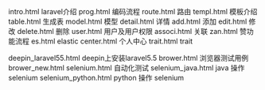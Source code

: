 intro.html laravel介绍
prog.html  编码流程
route.html 路由
templ.html 模板介绍
table.html 生成表
model.html 模型
detail.html 详情
add.html 添加
edit.html 修改
delete.html 删除
user.html 用户及用户权限
associ.html 关联
zan.html 赞功能流程
es.html  elastic
center.html 个人中心
trait.html  trait


deepin_laravel55.html   deepin上安装laravel5.5
brower.html             浏览器测试用例
brower_new.html
selenium.html           自动化测试
selenium_java.html      java 操作 selenium
selenium_python.html    python 操作 selenium